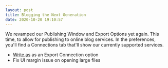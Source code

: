 ```yaml
---
layout: post
title: Blogging the Next Generation
date: 2020-10-20 19:10:57
---
```


We revamped our Publishing Window and Export Options yet again. This time, to allow for publishing to online blog services. In the preferences, you'll find a Connections tab that'll show our currently supported services.

<!-- more -->

* [Write.as](https://write.as) as an Export Connection option
* Fix UI margin issue on opening large files